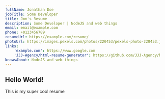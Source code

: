 ```yaml
---
fullName: Jonathan Doe
jobTitle: Some Developer
title: Jon's Resume
description: Some Developer | NodeJS and web things
email: email@example.com
phone: +0123456789
resumeUrl: https://example.com/resume/
photoUrl: https://images.pexels.com/photos/220453/pexels-photo-220453.jpeg?auto=compress&cs=tinysrgb&dpr=2&h=400&w=400
links:
    'example.com': https://www.google.com
    'JJJ-Agency/html-resume-generator': https://github.com/JJJ-Agency/html-resume-generator
knowsAbout: NodeJS and web things
---
```


## Hello World!
This is my super cool resume
